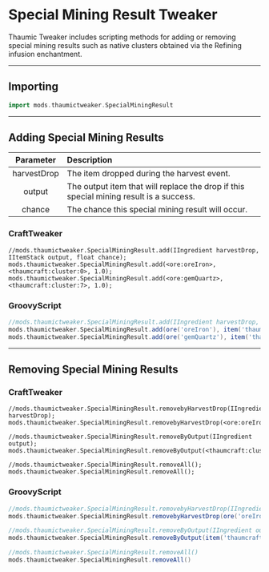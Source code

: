 # Special Mining Result Tweaker
Thaumic Tweaker includes scripting methods for adding or removing special mining results such as native clusters obtained via the Refining infusion enchantment.

---

## Importing
```groovy
import mods.thaumictweaker.SpecialMiningResult
```

---

## Adding Special Mining Results
|  Parameter  | Description                                                                            |
|:-----------:|:---------------------------------------------------------------------------------------|
| harvestDrop | The item dropped during the harvest event.                                             |
|   output    | The output item that will replace the drop if this special mining result is a success. |
|   chance    | The chance this special mining result will occur.                                      |

### CraftTweaker
```zenscript
//mods.thaumictweaker.SpecialMiningResult.add(IIngredient harvestDrop, IItemStack output, float chance);
mods.thaumictweaker.SpecialMiningResult.add(<ore:oreIron>, <thaumcraft:cluster:0>, 1.0);
mods.thaumictweaker.SpecialMiningResult.add(<ore:gemQuartz>, <thaumcraft:cluster:7>, 1.0);
```
### GroovyScript
```groovy
//mods.thaumictweaker.SpecialMiningResult.add(IIngredient harvestDrop, ItemStack output, float chance)
mods.thaumictweaker.SpecialMiningResult.add(ore('oreIron'), item('thaumcraft:cluster:0'), 1.0)
mods.thaumictweaker.SpecialMiningResult.add(ore('gemQuartz'), item('thaumcraft:cluster:7'), 1.0)
```

---

## Removing Special Mining Results
### CraftTweaker
```zenscript
//mods.thaumictweaker.SpecialMiningResult.removebyHarvestDrop(IIngredient harvestDrop);
mods.thaumictweaker.SpecialMiningResult.removebyHarvestDrop(<ore:oreIron>);

//mods.thaumictweaker.SpecialMiningResult.removeByOutput(IIngredient output);
mods.thaumictweaker.SpecialMiningResult.removeByOutput(<thaumcraft:cluster:0>);

//mods.thaumictweaker.SpecialMiningResult.removeAll();
mods.thaumictweaker.SpecialMiningResult.removeAll();
```
### GroovyScript
```groovy
//mods.thaumictweaker.SpecialMiningResult.removebyHarvestDrop(IIngredient harvestDrop)
mods.thaumictweaker.SpecialMiningResult.removebyHarvestDrop(ore('oreIron'))

//mods.thaumictweaker.SpecialMiningResult.removeByOutput(IIngredient output)
mods.thaumictweaker.SpecialMiningResult.removeByOutput(item('thaumcraft:cluster:0'))

//mods.thaumictweaker.SpecialMiningResult.removeAll()
mods.thaumictweaker.SpecialMiningResult.removeAll()
```
